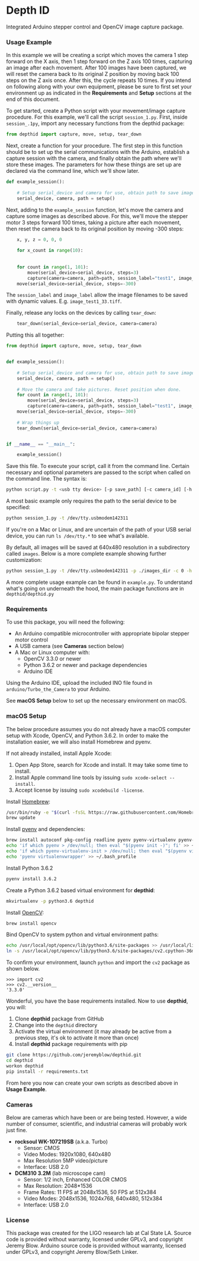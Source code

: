 # Depth ID

Integrated Arduino stepper control and OpenCV image capture package.

### Usage Example

In this example we will be creating a script which moves the camera 1 step forward on the X axis,
then 1 step forward on the Z axis 100 times, capturing an image after each movement. After 100 
images have been captured, we will reset the camera back to its original Z position by moving
back 100 steps on the Z axis once. After this, the cycle repeats 10 times. If you intend on 
following along with your own equipment, please be sure to first set your environment up as 
indicated in the **Requirements** and **Setup** sections at the end of this document. 

To get started, create a Python script with your movement/image capture procedure. For this example,
we'll call the script `session_1.py`. First, inside `session_.1py`, import any necessary functions
from the depthid package:

```python
from depthid import capture, move, setup, tear_down
```

Next, create a function for your procedure. The first step in this function should be to set up
the serial communications with the Arduino, establish a capture session with the camera, and
finally obtain the path where we'll store these images. The parameters for how these things
are set up are declared via the command line, which we'll show later. 

```python
def example_session():
    
    # Setup serial_device and camera for use, obtain path to save images
    serial_device, camera, path = setup()
```
        
Next, adding to the `example_session` function, let's move the camera and capture some images as
described above. 
For this, we'll move the stepper motor 3 steps forward 100 times, taking a picture after 
each movement, then reset the camera back to its original position by moving -300 steps:

```python
    x, y, z = 0, 0, 0
    
    for x_count in range(10):
        
    
    for count in range(1, 101):
        move(serial_device=serial_device, steps=3)
        capture(camera=camera, path=path, session_label="test1", image_label=str(count * 3))
    move(serial_device=serial_device, steps=-300)
```

The `session_label` and `image_label` allow the image filenames to be saved with dynamic values. 
E.g. `image_test1_33.tiff`.
        
Finally, release any locks on the devices by calling `tear_down`:

```python
    tear_down(serial_device=serial_device, camera=camera)
```
        
Putting this all together:

```python
from depthid import capture, move, setup, tear_down


def example_session():
    
    # Setup serial_device and camera for use, obtain path to save images
    serial_device, camera, path = setup()
    
    # Move the camera and take pictures. Reset position when done.
    for count in range(1, 101):
        move(serial_device=serial_device, steps=3)
        capture(camera=camera, path=path, session_label="test1", image_label=str(count * 3))
    move(serial_device=serial_device, steps=-300)
    
    # Wrap things up
    tear_down(serial_device=serial_device, camera=camera)


if __name__ == "__main__":

    example_session()
```


Save this file. To execute your script, call it from the command line. Certain necessary and
optional parameters are passed to the script when called on the command line. The syntax is: 

```bash
python script.py -t <usb tty device> [-p save_path] [-c camera_id] [-h height] [-w width] [-b baud]
```

A most basic example only requires the path to the serial device to be specified:

```bash
python session_1.py -t /dev/tty.usbmodem142311
```
    
If you're on a Mac or Linux, and are uncertain of the path of your USB serial device, you can 
run `ls /dev/tty.*` to see what's available. 

By default, all images will be saved at 640x480 resolution in a subdirectory called `images`.
Below is a more complete example showing further customization:

```bash
python session_1.py -t /dev/tty.usbmodem142311 -p ./images_dir -c 0 -h 1080 -w 1920 -b 9600
```

A more complete usage example can be found in `example.py`. To understand what's going on
underneath the hood, the main package functions are in `depthid/depthid.py` 
    
### Requirements

To use this package, you will need the following:

* An Arduino compatible microcontroller with appropriate bipolar stepper motor control
* A USB camera (see **Cameras** section below)
* A Mac or Linux computer with:
    * OpenCV 3.3.0 or newer
    * Python 3.6.2 or newer and package dependencies
    * Arduino IDE

Using the Arduino IDE, upload the included INO file found in `arduino/Turbo_the_Camera` to 
your Arduino. 

See **macOS Setup** below to set up the necessary environment on macOS. 

### macOS Setup

The below procedure assumes you do not already have a macOS computer setup with Xcode, OpenCV, and 
Python 3.6.2. In order to make the installation easier, we will also install Homebrew and pyenv. 

If not already installed, install Apple Xcode:

1. Open App Store, search for Xcode and install. It may take some time to install.
2. Install Apple command line tools by issuing `sudo xcode-select --install`.
3. Accept license by issuing `sudo xcodebuild -license`.

Install [Homebrew](https://brew.sh/):

```bash
/usr/bin/ruby -e "$(curl -fsSL https://raw.githubusercontent.com/Homebrew/install/master/install)"
brew update
```

Install [pyenv](https://github.com/pyenv/pyenv) and dependencies:

```bash
brew install autoconf pkg-config readline pyenv pyenv-virtualenv pyenv-virtualenvwrapper
echo 'if which pyenv > /dev/null; then eval "$(pyenv init -)"; fi' >> ~/.bash_profile
echo 'if which pyenv-virtualenv-init > /dev/null; then eval "$(pyenv virtualenv-init -)"; fi' >> ~/.bash_profile
echo 'pyenv virtualenvwrapper' >> ~/.bash_profile
```

Install Python 3.6.2

```bash
pyenv install 3.6.2
```

Create a Python 3.6.2 based  virtual environment for **depthid**:

```bash
mkvirtualenv -p python3.6 depthid
```

Install [OpenCV](https://opencv.org/):

```bash
brew install opencv
```

Bind OpenCV to system python and virtual environment paths:

```bash
echo /usr/local/opt/opencv/lib/python3.6/site-packages >> /usr/local/lib/python3.6/site-packages/opencv.pth
ln -s /usr/local/opt/opencv/lib/python3.6/site-packages/cv2.cpython-36m-darwin.so ~/.virtualenvs/depthid2/lib/python3.6/site-packages/cv2.so
```

To confirm your environment, launch `python` and import the `cv2` package as shown below.
```
>>> import cv2
>>> cv2.__version__
'3.3.0'
```

Wonderful, you have the base requirements installed. Now to use **depthid**, you will:
 
1. Clone **depthid** package from GitHub
2. Change into the `depthid` directory
3. Activate the virtual environment (it may already be active from a previous step, it's ok to 
activate it more than once)
4. Install **depthid** package requirements with pip
 
```bash
git clone https://github.com/jeremyblow/depthid.git
cd depthid
workon depthid
pip install -r requirements.txt
```

From here you now can create your own scripts as described above in **Usage Example**.  

### Cameras

Below are cameras which have been or are being tested. However, a wide number of consumer, 
scientific, and industrial cameras will probably work just fine.

* **rocksoul WK-107219SB** (a.k.a. Turbo)
    * Sensor: CMOS
    * Video Modes: 1920x1080, 640x480
    * Max Resolution 5MP video/picture
    * Interface: USB 2.0
* **DCM310 3.2M** (lab microscope cam)
    * Sensor: 1/2 inch, Enhanced COLOR CMOS
    * Max Resolution: 2048*1536
    * Frame Rates: 11 FPS at 2048x1536, 50 FPS at 512x384
    * Video Modes: 2048x1536, 1024x768, 640x480, 512x384
    * Interface: USB 2.0


### License

This package was created for the LIGO research lab at Cal State LA. Source code is provided without
warranty, licensed under GPLv3, and copyright Jeremy Blow. Arduino source code is provided
without warranty, licensed under GPLv3, and copyright Jeremy Blow/Seth Linker. 
